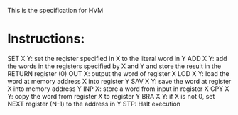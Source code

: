 This is the specification for HVM

Instructions:
=============

SET X Y: set the register specified in X to the literal word in Y
ADD X Y: add the words in the registers specified by X and Y and store the result in the RETURN register (0)
OUT X: output the word of register X
LOD X Y: load the word at memory address X into register Y
SAV X Y: save the word at register X into memory address Y
INP X: store a word from input in register X
CPY X Y: copy the word from register X to register Y
BRA X Y: if X is not 0, set NEXT register (N-1) to the address in Y
STP: Halt execution
